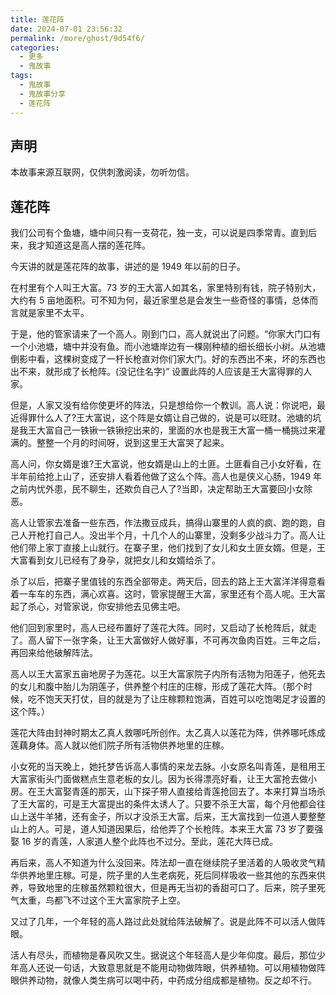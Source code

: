 ```yaml
---
title: 莲花阵
date: 2024-07-01 23:56:32
permalink: /more/ghost/9d54f6/
categories:
  - 更多
  - 鬼故事
tags:
  - 鬼故事
  - 鬼故事分享
  - 莲花阵
---
```


## 声明

本故事来源互联网，仅供刺激阅读，勿听勿信。

<InArticleAdsense
    data-ad-client="ca-pub-1725717718088510"
    data-ad-slot="7426219401">
</InArticleAdsense>

<!-- more -->

## 莲花阵

我们公司有个鱼塘，塘中间只有一支荷花，独一支，可以说是四季常青。直到后来，我才知道这是高人摆的莲花阵。

今天讲的就是莲花阵的故事，讲述的是 1949 年以前的日子。

在村里有个人叫王大富。73 岁的王大富人如其名，家里特别有钱，院子特别大，大约有 5 亩地面积。可不知为何，最近家里总是会发生一些奇怪的事情，总体而言就是家里不太平。

于是，他的管家请来了一个高人。刚到门口，高人就说出了问题。“你家大门口有一个小池塘，塘中并没有鱼。而小池塘岸边有一棵刚种植的细长细长小树。从池塘倒影中看，这棵树变成了一杆长枪直对你们家大门。好的东西出不来，坏的东西也出不来，就形成了长枪阵。(没记住名字)” 设置此阵的人应该是王大富得罪的人家。

但是，人家又没有给你使更坏的阵法，只是想给你一个教训。高人说：你说吧，最近得罪什么人了?王大富说，这个阵是女婿让自己做的，说是可以旺财。池塘的坑是我王大富自己一铁锹一铁锹挖出来的，里面的水也是我王大富一桶一桶挑过来灌满的。整整一个月的时间呀，说到这里王大富哭了起来。

高人问，你女婿是谁?王大富说，他女婿是山上的土匪。土匪看自己小女好看，在半年前给抢上山了，还安排人看着他做了这么个阵。高人也是侠义心肠，1949 年之前内忧外患，民不聊生，还欺负自己人了?当即，决定帮助王大富要回小女除恶。

高人让管家去准备一些东西，作法撒豆成兵，搞得山寨里的人疯的疯、跑的跑，自己人开枪打自己人。没出半个月，十几个人的山寨里，没剩多少战斗力了。高人让他们带上家丁直接上山就行。在寨子里，他们找到了女儿和女土匪女婿。但是，王大富看到女儿已经有了身孕，就把女儿和女婿给杀了。

杀了以后，把寨子里值钱的东西全部带走。两天后，回去的路上王大富洋洋得意看着一车车的东西，满心欢喜。这时，管家提醒王大富，家里还有个高人呢。王大富起了杀心，对管家说，你安排他去见佛主吧。

他们回到家里时，高人已经布置好了莲花大阵。同时，又启动了长枪阵后，就走了。高人留下一张字条，让王大富做好人做好事，不可再次鱼肉百姓。三年之后，再回来给他破解阵法。

高人以王大富家五亩地房子为莲花。以王大富家院子内所有活物为阳莲子，他死去的女儿和腹中胎儿为阴莲子，供养整个村庄的庄稼，形成了莲花大阵。（那个时候，吃不饱天天打仗，目的就是为了让庄稼颗粒饱满，百姓可以吃饱喝足才设置的这个阵。）

莲花大阵由封神时期太乙真人救哪吒所创作。太乙真人以莲花为阵，供养哪吒炼成莲藕身体。高人就以他们院子所有活物供养地里的庄稼。

小女死的当天晚上，她托梦告诉高人事情的来龙去脉。小女原名叫青莲，是租用王大富家街头门面做糕点生意老板的女儿。因为长得漂亮好看，让王大富抢去做小房。在王大富娶青莲的那天，山下探子带人直接给青莲抢回去了。本来打算当场杀了王大富的，可是王大富提出的条件太诱人了。只要不杀王大富，每个月他都会往山上送牛羊猪，还有金子，所以才没杀王大富。后来，王大富找到一位道人要整整山上的人。可是，道人知道因果后，给他弄了个长枪阵。本来王大富 73 岁了要强娶 16 岁的青莲，人家道人整个此阵也不过分。至此，莲花大阵已成。

再后来，高人不知道为什么没回来。阵法却一直在继续院子里活着的人吸收灵气精华供养地里庄稼。可是，院子里的人生老病死，死后同样吸收一些其他的东西来供养，导致地里的庄稼虽然颗粒很大，但是再无当初的香甜可口了。后来，院子里死气太重，鸟都飞不过这个王大富家院子上空。

又过了几年，一个年轻的高人路过此处就给阵法破解了。说是此阵不可以活人做阵眼。

活人有尽头，而植物是春风吹又生。据说这个年轻高人是少年仰度。最后，那位少年高人还说一句话，大致意思就是不能用动物做阵眼，供养植物。可以用植物做阵眼供养动物，就像人类生病可以喝中药，中药成分组成都是植物。反之却不行。
